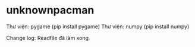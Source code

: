 # unknownpacman
Thư viện: pygame (pip install pygame)
Thư viện: numpy (pip install numpy)

Change log:
Readfile đã làm xong
